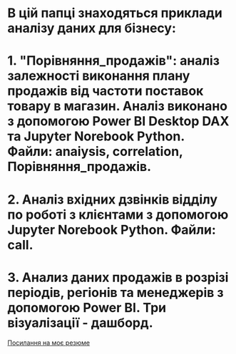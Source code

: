 # В цій папці знаходяться приклади аналізу даних для бізнесу:
# 1. "Порівняння_продажів": аналіз залежності виконання плану продажів від частоти поставок товару в магазин. Аналіз виконано з допомогою Power BI Desktop DAX  та Jupyter Norebook Python. Файли: anaiysis, correlation, Порівняння_продажів.
# 2. Аналіз вхідних дзвінків відділу по роботі з клієнтами з допомогою Jupyter Norebook Python. Файли: call.
# 3. Анализ даних продажів в розрізі періодів, регіонів та менеджерів з допомогою Power BI. Три візуалізації - дашборд. 
[Посилання на моє резюме](https://robota.ua/my/resumes/13623145)
